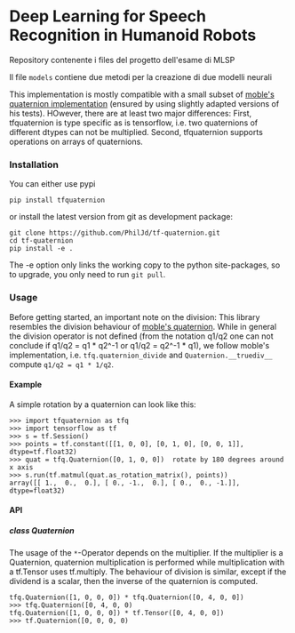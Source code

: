# Deep Learning for Speech Recognition in Humanoid Robots
Repository contenente i files del progetto dell'esame di MLSP

Il file `models` contiene due metodi per la creazione di due modelli neurali

This implementation is mostly compatible with a small subset of
[moble's quaternion implementation](https://github.com/moble/quaternion/)
(ensured by using slightly adapted versions of his tests). HOwever, there are
at least two major differences: First, tfquaternion is type specific as is
tensorflow, i.e. two quaternions of different dtypes can not be multiplied.
Second, tfquaternion supports operations on arrays of quaternions.

### Installation
You can either use pypi
```
pip install tfquaternion
```
or install the latest version from git as development package:
```
git clone https://github.com/PhilJd/tf-quaternion.git
cd tf-quaternion
pip install -e .
```
The -e option only links the working copy to the python site-packages,
so to upgrade, you only need to run `git pull`.


### Usage

Before getting started, an important note on the division:
This library resembles the division behaviour of
[moble's quaternion](https://github.com/moble/quaternion/). While in
general the division operator is not defined (from the notation q1/q2 one can
not conclude if q1/q2 = q1 * q2^-1 or q1/q2 = q2^-1 * q1), we follow moble's
implementation, i.e.  `tfq.quaternion_divide` and `Quaternion.__truediv__`
compute `q1/q2 = q1 * 1/q2`.


#### Example
A simple rotation by a quaternion can look like this:
```
>>> import tfquaternion as tfq
>>> import tensorflow as tf
>>> s = tf.Session()
>>> points = tf.constant([[1, 0, 0], [0, 1, 0], [0, 0, 1]], dtype=tf.float32)
>>> quat = tfq.Quaternion([0, 1, 0, 0])  rotate by 180 degrees around x axis
>>> s.run(tf.matmul(quat.as_rotation_matrix(), points))
array([[ 1.,  0.,  0.], [ 0., -1.,  0.], [ 0.,  0., -1.]], dtype=float32)
```

#### API

##### class Quaternion
The usage of the `*`-Operator depends on the multiplier. If the multiplier is a
Quaternion, quaternion multiplication is performed while multiplication with
a tf.Tensor uses tf.multiply. The behaviour of division is similar, except if
the dividend is a scalar, then the inverse of the quaternion is computed.
```
tfq.Quaternion([1, 0, 0, 0]) * tfq.Quaternion([0, 4, 0, 0])
>>> tfq.Quaternion([0, 4, 0, 0)
tfq.Quaternion([1, 0, 0, 0]) * tf.Tensor([0, 4, 0, 0])
>>> tf.Quaternion([0, 0, 0, 0)
```

